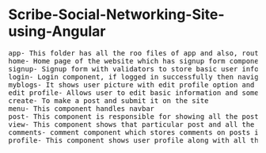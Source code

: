 # Scribe-Social-Networking-Site-using-Angular
<pre>
app- This folder has all the roo files of app and also, routing-module, auth service, capitalize-pipe.
home- Home page of the website which has signup form component 
signup- Signup form with validators to store basic user information on firebase
login- Login component, if logged in successfully then navigate to myblogs component
myblogs- It shows user picture with edit profile option and all the posts, posted by different users and an option to post content.
edit profile- Allows user to edit basic information and some additional details such as hobbies, interests
create- To make a post and submit it on the site
menu- This component handles navbar
post- This component is responsible for showing all the posts along with user who posted them and creation date in myblogs component.The Read More link shows view component
view- This component shows that particular post and all the comments on that post from various users.
comments- comment component which stores comments on posts in firebase
profile- This component shows user profile along with all the posts he has posted 
</pre>
